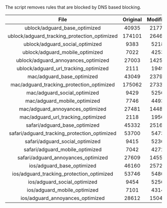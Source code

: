 The script removes rules that are blocked by DNS based blocking.


| File | Original | Modified |
|:----:|:-----:|:-----:|
| ublock/adguard_base_optimized | 40935 | 21774 |
| ublock/adguard_tracking_protection_optimized | 174101 | 26463 |
| ublock/adguard_social_optimized | 9383 | 5218 |
| ublock/adguard_mobile_optimized | 7022 | 4253 |
| ublock/adguard_annoyances_optimized | 27003 | 14252 |
| ublock/adguard_url_tracking_optimized | 2111 | 1949 |
| mac/adguard_base_optimized | 43049 | 23791 |
| mac/adguard_tracking_protection_optimized | 175062 | 27336 |
| mac/adguard_social_optimized | 9429 | 5256 |
| mac/adguard_mobile_optimized | 7746 | 4493 |
| mac/adguard_annoyances_optimized | 27481 | 14485 |
| mac/adguard_url_tracking_optimized | 2118 | 1956 |
| safari/adguard_base_optimized | 45332 | 25169 |
| safari/adguard_tracking_protection_optimized | 53700 | 5473 |
| safari/adguard_social_optimized | 9415 | 5236 |
| safari/adguard_mobile_optimized | 7042 | 4272 |
| safari/adguard_annoyances_optimized | 27609 | 14559 |
| ios/adguard_base_optimized | 46160 | 25721 |
| ios/adguard_tracking_protection_optimized | 53746 | 5480 |
| ios/adguard_social_optimized | 9454 | 5256 |
| ios/adguard_mobile_optimized | 7101 | 4314 |
| ios/adguard_annoyances_optimized | 28612 | 15043 |